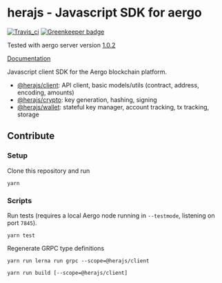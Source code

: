 # herajs - Javascript SDK for aergo

[![Travis_ci](https://travis-ci.org/aergoio/herajs.svg?branch=master)](https://travis-ci.org/aergoio/herajs) [![Greenkeeper badge](https://badges.greenkeeper.io/aergoio/herajs.svg)](https://greenkeeper.io/)

Tested with aergo server version
[1.0.2](https://github.com/aergoio/aergo/tree/v1.0.2)

[Documentation](https://herajs.readthedocs.io/)

Javascript client SDK for the Aergo blockchain platform.

- [@herajs/client](./packages/@herajs/client): API client, basic models/utils (contract, address, encoding, amounts)
- [@herajs/crypto](./packages/@herajs/crypto): key generation, hashing, signing
- [@herajs/wallet](./packages/@herajs/wallet): stateful key manager, account tracking, tx tracking, storage

## Contribute

### Setup

Clone this repository and run

```console
yarn
```

### Scripts

Run tests (requires a local Aergo node running in `--testmode`, listening on port `7845`).

```console
yarn test
```

Regenerate GRPC type definitions

```console
yarn run lerna run grpc --scope=@herajs/client
```
```console
yarn run build [--scope=@herajs/client]
```
